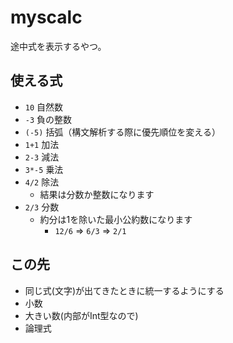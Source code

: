
# myscalc

途中式を表示するやつ。

## 使える式
- `10` 自然数
- `-3` 負の整数
- `(-5)` 括弧（構文解析する際に優先順位を変える）
- `1+1` 加法
- `2-3` 減法
- `3*-5` 乗法
- `4/2` 除法
	- 結果は分数か整数になります
- `2/3` 分数
	- 約分は1を除いた最小公約数になります
		- `12/6` => `6/3` => `2/1`

## この先
- 同じ式(文字)が出てきたときに統一するようにする
- 小数
- 大きい数(内部がInt型なので)
- 論理式
